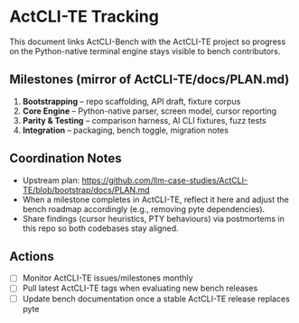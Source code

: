 # ActCLI-TE Tracking

This document links ActCLI-Bench with the ActCLI-TE project so progress on the
Python-native terminal engine stays visible to bench contributors.

## Milestones (mirror of ActCLI-TE/docs/PLAN.md)

1. **Bootstrapping** – repo scaffolding, API draft, fixture corpus
2. **Core Engine** – Python-native parser, screen model, cursor reporting
3. **Parity & Testing** – comparison harness, AI CLI fixtures, fuzz tests
4. **Integration** – packaging, bench toggle, migration notes

## Coordination Notes

- Upstream plan: https://github.com/llm-case-studies/ActCLI-TE/blob/bootstrap/docs/PLAN.md
- When a milestone completes in ActCLI-TE, reflect it here and adjust the bench
  roadmap accordingly (e.g., removing pyte dependencies).
- Share findings (cursor heuristics, PTY behaviours) via postmortems in this
  repo so both codebases stay aligned.

## Actions

- [ ] Monitor ActCLI-TE issues/milestones monthly
- [ ] Pull latest ActCLI-TE tags when evaluating new bench releases
- [ ] Update bench documentation once a stable ActCLI-TE release replaces pyte
